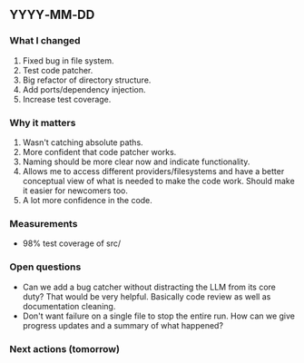 ## YYYY‑MM‑DD

### What I changed

1. Fixed bug in file system.
2. Test code patcher.
3. Big refactor of directory structure.
4. Add ports/dependency injection.
5. Increase test coverage.

### Why it matters

1. Wasn't catching absolute paths.
2. More confident that code patcher works.
3. Naming should be more clear now and indicate functionality.
4. Allows me to access different providers/filesystems and have a better conceptual
   view of what is needed to make the code work. Should make it easier for newcomers
   too.
5. A lot more confidence in the code.

### Measurements

- 98% test coverage of src/

### Open questions

- Can we add a bug catcher without distracting the LLM from its core duty? That would
  be very helpful. Basically code review as well as documentation cleaning.
- Don't want failure on a single file to stop the entire run. How can we give progress
  updates and a summary of what happened?

### Next actions (tomorrow)
